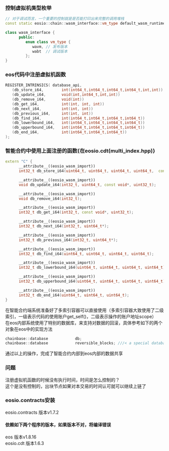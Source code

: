 ### 控制虚拟机类型枚举  
``` C++
// 对于调试而言，一个重要的控制就是是否能打印出来完整的调用堆栈
const static eosio::chain::wasm_interface::vm_type default_wasm_runtime = eosio::chain::wasm_interface::vm_type::wavm;

class wasm_interface {
      public:
         enum class vm_type {
            wavm, // 发布版本
            wabt  // 调试版本
         };
}
```
### eos代码中注册虚拟机函数
```C++
REGISTER_INTRINSICS( database_api,
   (db_store_i64,        int(int64_t,int64_t,int64_t,int64_t,int,int))
   (db_update_i64,       void(int,int64_t,int,int))
   (db_remove_i64,       void(int))
   (db_get_i64,          int(int, int, int))
   (db_next_i64,         int(int, int))
   (db_previous_i64,     int(int, int))
   (db_find_i64,         int(int64_t,int64_t,int64_t,int64_t))
   (db_lowerbound_i64,   int(int64_t,int64_t,int64_t,int64_t))
   (db_upperbound_i64,   int(int64_t,int64_t,int64_t,int64_t))
   (db_end_i64,          int(int64_t,int64_t,int64_t))
);
```
### 智能合约中使用上面注册的函数{在eosio.cdt(multi_index.hpp)}
```C++
extern "C" {
      __attribute__((eosio_wasm_import))
      int32_t db_store_i64(uint64_t, uint64_t, uint64_t, uint64_t,  const void*, uint32_t);

      __attribute__((eosio_wasm_import))
      void db_update_i64(int32_t, uint64_t, const void*, uint32_t);

      __attribute__((eosio_wasm_import))
      void db_remove_i64(int32_t);

      __attribute__((eosio_wasm_import))
      int32_t db_get_i64(int32_t, const void*, uint32_t);

      __attribute__((eosio_wasm_import))
      int32_t db_next_i64(int32_t, uint64_t*);

      __attribute__((eosio_wasm_import))
      int32_t db_previous_i64(int32_t, uint64_t*);

      __attribute__((eosio_wasm_import))
      int32_t db_find_i64(uint64_t, uint64_t, uint64_t, uint64_t);

      __attribute__((eosio_wasm_import))
      int32_t db_lowerbound_i64(uint64_t, uint64_t, uint64_t, uint64_t);

      __attribute__((eosio_wasm_import))
      int32_t db_upperbound_i64(uint64_t, uint64_t, uint64_t, uint64_t);

      __attribute__((eosio_wasm_import))
      int32_t db_end_i64(uint64_t, uint64_t, uint64_t);
}
```
在智能合约端系统准备好了多索引容器可以直接使用（多索引容器大致使用了二级索引，一级表示代码的使用账户get_self()，二级表示操作的账户地址scope）    
在eos内部系统使用了特别的数据库，来支持对数据的回滚，具体参考如下的两个对象在eos中的实现方法
``` C++
chainbase::database            db;
chainbase::database            reversible_blocks; ///< a special database to persist blocks that have successfully been applied but are still reversible
```
通过以上的操作，完成了智能合约内部到eos内部的数据共享

### 问题
注册虚拟机函数的时候没有执行时间，时间是怎么控制的？   
这个是没有控制的，出块节点如果对本交易的时间认可就可以继续上链了 
### eosio.contracts安装
eosio.contracts 版本v1.7.2  
#### 依赖如下两个程序的版本，如果版本不对，将编译错误
eos 版本v1.8.16   
eosio.cdt 版本1.6.3  
